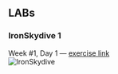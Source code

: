 ## LABs
### IronSkydive 1
Week #1, Day 1 &mdash; [exercise link](https://github.com/ironhack-labs/lab-html-ironskydive-1)  
![IronSkydive](https://s3-eu-west-1.amazonaws.com/ih-materials/uploads/ironhack-skydive-logo.png)
